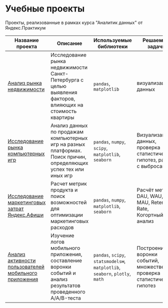# Учебные проекты
Проекты, реализованные в рамках курса "Аналитик данных" от Яндекс.Практикум

|**Название проекта**|**Описание**|**Используемые библиотеки**|**Решаемые задачи**|
| ------------- | ------------- | ----- | ----- |
|[Анализ рынка недвижимости](https://github.com/pertsem/Educational-projects/tree/main/%D0%90%D0%BD%D0%B0%D0%BB%D0%B8%D0%B7%20%D1%80%D1%8B%D0%BD%D0%BA%D0%B0%20%D0%BD%D0%B5%D0%B4%D0%B2%D0%B8%D0%B6%D0%B8%D0%BC%D0%BE%D1%81%D1%82%D0%B8)|Исследование рынка недвижимости Санкт-Петербурга с целью выявления факторов, влияющих на стоимость квартиры|`pandas`, `matplotlib`|визуализация данных|
|[Исследование рынка компьютерных игр](https://github.com/pertsem/Educational-projects/tree/main/%D0%98%D1%81%D1%81%D0%BB%D0%B5%D0%B4%D0%BE%D0%B2%D0%B0%D0%BD%D0%B8%D0%B5%20%D1%80%D1%8B%D0%BD%D0%BA%D0%B0%20%D0%BA%D0%BE%D0%BC%D0%BF%D1%8C%D1%8E%D1%82%D0%B5%D1%80%D0%BD%D1%8B%D1%85%20%D0%B8%D0%B3%D1%80)|Анализ данных по продажам компьютерных игр на разных платформах. Поиск причин, определяющих успех тех или иных игр|`pandas`, `numpy`, `scipy`, `matplotlib`, `seaborn`| Визуализация данных, проверка статистических гипотез, работа с выбросами|
|[Исследование маркетинговых затрат Яндекс.Афиши](https://github.com/pertsem/Educational-projects/tree/main/%D0%98%D1%81%D1%81%D0%BB%D0%B5%D0%B4%D0%BE%D0%B2%D0%B0%D0%BD%D0%B8%D0%B5%20%D0%BC%D0%B0%D1%80%D0%BA%D0%B5%D1%82%D0%B8%D0%BD%D0%B3%D0%BE%D0%B2%D1%8B%D1%85%20%D0%B7%D0%B0%D1%82%D1%80%D0%B0%D1%82%20%D0%AF%D0%BD%D0%B4%D0%B5%D0%BA%D1%81.%D0%90%D1%84%D0%B8%D1%88%D0%B8)|Расчет метрик продукта и поиск возможностей для оптимизации маркетинговых расходов|`pandas`, `numpy`, `matplotlib`, `seaborn`|Расчёт метрик DAU, WAU, MAU, Retention Rate, Когортный анализ|
|[Анализ активности пользователей мобильного приложения](https://github.com/pertsem/Educational-projects/tree/main/%D0%90%D0%BD%D0%B0%D0%BB%D0%B8%D0%B7%20%D0%B0%D0%BA%D1%82%D0%B8%D0%B2%D0%BD%D0%BE%D1%81%D1%82%D0%B8%20%D0%BF%D0%BE%D0%BB%D1%8C%D0%B7%D0%BE%D0%B2%D0%B0%D1%82%D0%B5%D0%BB%D0%B5%D0%B9%20%D0%BC%D0%BE%D0%B1%D0%B8%D0%BB%D1%8C%D0%BD%D0%BE%D0%B3%D0%BE%20%D0%BF%D1%80%D0%B8%D0%BB%D0%BE%D0%B6%D0%B5%D0%BD%D0%B8%D1%8F)|Изучение логов мобильного приложения, составление воронки событий и анализ результатов проведенного A/A/B-теста|`pandas`, `scipy`, `statsmodelsм`, `matplotlib`, `seaborn`, `plotly`, `math`|Построение воронки событий, множественная проверка статистических гипотез|
